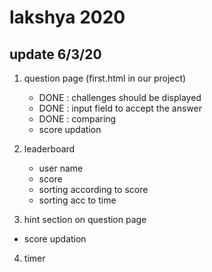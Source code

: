 # lakshya 2020


## update 6/3/20

1. question page (first.html in our project)
   - DONE : challenges should be displayed
   - DONE : input field to accept the answer
   - DONE : comparing 
   - score updation

2. leaderboard
   - user name
   - score
   - sorting according to score
   - sorting acc to time

3. hint section on question page
 - score updation

4. timer

 

